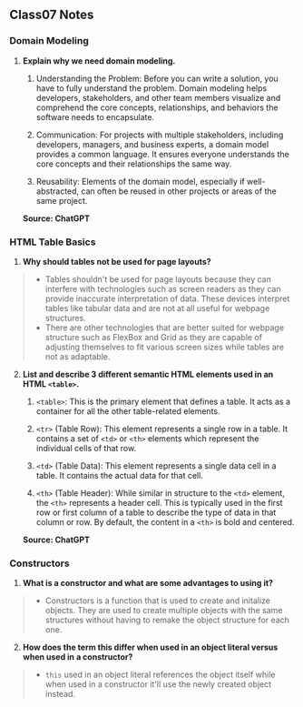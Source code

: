 ## Class07 Notes

### Domain Modeling

1. **Explain why we need domain modeling.**

    1. Understanding the Problem: Before you can write a solution, you have to fully understand the problem. Domain modeling helps developers, stakeholders, and other team members visualize and comprehend the core concepts, relationships, and behaviors the software needs to encapsulate.

    2. Communication: For projects with multiple stakeholders, including developers, managers, and business experts, a domain model provides a common language. It ensures everyone understands the core concepts and their relationships the same way.

    3. Reusability: Elements of the domain model, especially if well-abstracted, can often be reused in other projects or areas of the same project.

    **Source: ChatGPT**

### HTML Table Basics

1. **Why should tables not be used for page layouts?**

>- Tables shouldn't be used for page layouts because they can interfere with technologies such as screen readers as they can provide inaccurate interpretation of data.  These devices interpret tables like tabular data and are not at all useful for webpage structures.
>- There are other technologies that are better suited for webpage structure such as FlexBox and Grid as they are capable of adjusting themselves to fit various screen sizes while tables are not as adaptable.

2. **List and describe 3 different semantic HTML elements used in an HTML `<table>`.**

    1. `<table>`: This is the primary element that defines a table. It acts as a container for all the other table-related elements.

    2. `<tr>` (Table Row): This element represents a single row in a table. It contains a set of `<td>` or `<th>` elements which represent the individual cells of that row.

    3. `<td>` (Table Data): This element represents a single data cell in a table. It contains the actual data for that cell.

    4. `<th>` (Table Header): While similar in structure to the `<td>` element, the `<th>` represents a header cell. This is typically used in the first row or first column of a table to describe the type of data in that column or row. By default, the content in a `<th>` is bold and centered.
    
    **Source: ChatGPT**

### Constructors

1. **What is a constructor and what are some advantages to using it?**

>- Constructors is a function that is used to create and initalize objects. They are used to create multiple objects with the same structures without having to remake the object structure for each one. 

2. **How does the term this differ when used in an object literal versus when used in a constructor?**

>- `this` used in an object literal references the object itself while when used in a constructor it'll use the newly created object instead.